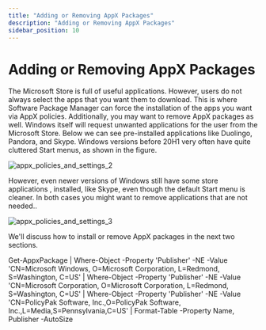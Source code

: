 ```yaml
---
title: "Adding or Removing AppX Packages"
description: "Adding or Removing AppX Packages"
sidebar_position: 10
---
```


# Adding or Removing AppX Packages

The Microsoft Store is full of useful applications. However, users do not always select the apps
that you want them to download. This is where Software Package Manager can force the installation of
the apps you want via AppX policies. Additionally, you may want to remove AppX packages as well.
Windows itself will request unwanted applications for the user from the Microsoft Store. Below we
can see pre-installed applications like Duolingo, Pandora, and Skype. Windows versions before 20H1
very often have quite cluttered Start menus, as shown in the figure.

![appx_policies_and_settings_2](/images/endpointpolicymanager/softwarepackage/appx/appx_policies_and_settings_2.webp)

However, even newer versions of Windows still have some store applications , installed, like Skype,
even though the default Start menu is cleaner. In both cases you might want to remove applications
that are not needed..

![appx_policies_and_settings_3](/images/endpointpolicymanager/softwarepackage/appx/appx_policies_and_settings_3.webp)

We'll discuss how to install or remove AppX packages in the next two sections.

Get-AppxPackage | Where-Object -Property 'Publisher' -NE -Value 'CN=Microsoft Windows, O=Microsoft
Corporation, L=Redmond, S=Washington, C=US' | Where-Object -Property 'Publisher' -NE -Value
'CN=Microsoft Corporation, O=Microsoft Corporation, L=Redmond, S=Washington, C=US' | Where-Object
-Property 'Publisher' -NE -Value 'CN=PolicyPak Software, Inc.,O=PolicyPak Software,
Inc.,L=Media,S=Pennsylvania,C=US' | Format-Table -Property Name, Publisher -AutoSize
